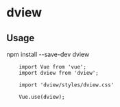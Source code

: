 # dview

## Usage
npm install --save-dev dview

```
    import Vue from 'vue';
    import dview from 'dview';

    import 'dview/styles/dview.css'

    Vue.use(dview);
```
